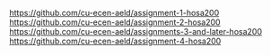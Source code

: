 https://github.com/cu-ecen-aeld/assignment-1-hosa200
https://github.com/cu-ecen-aeld/assignment-2-hosa200
https://github.com/cu-ecen-aeld/assignments-3-and-later-hosa200
https://github.com/cu-ecen-aeld/assignment-4-hosa200

